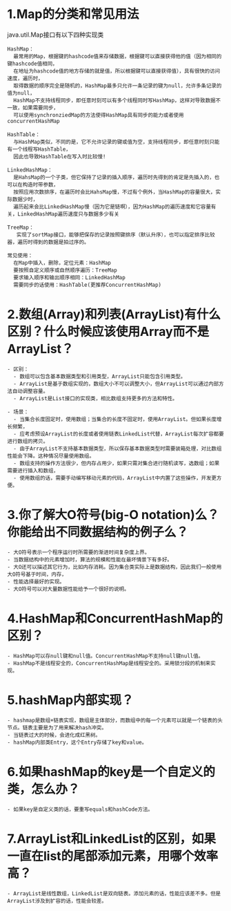 # 1.Map的分类和常见用法
  java.util.Map接口有以下四种实现类
  
    HashMap：
      最常用的Map，根据键的hashcode值来存储数据，根据键可以直接获得他的值（因为相同的键hashcode值相同，
      在地址为hashcode值的地方存储的就是值，所以根据键可以直接获得值），具有很快的访问速度，遍历时，
      取得数据的顺序完全是随机的，HashMap最多只允许一条记录的键为null，允许多条记录的值为null，
      HashMap不支持线程同步，即任意时刻可以有多个线程同时写HashMap，这样对导致数据不一致，如果需要同步，
      可以使用synchronziedMap的方法使得HashMap具有同步的能力或者使用concurrentHashMap

    HashTable：
      与HashMap类似，不同的是，它不允许记录的键或值为空，支持线程同步，即任意时刻只能有一个线程写HashTable，
      因此也导致HashTable在写入时比较慢!

    LinkedHashMap：
      是HahsMap的一个子类，但它保持了记录的插入顺序，遍历时先得到的肯定是先插入的，也可以在构造时带参数，
      按照应用次数排序，在遍历时会比HahsMap慢，不过有个例外，当HashMap的容量很大，实际数据少时，
      遍历起来会比LinkedHashMap慢（因为它是链啊），因为HashMap的遍历速度和它容量有关，LinkedHashMap遍历速度只与数据多少有关

    TreeMap：
       实现了sortMap接口，能够把保存的记录按照键排序（默认升序），也可以指定排序比较器，遍历时得到的数据是拍过序的。

    常见使用：
      在Map中插入，删除，定位元素：HashMap
      要按照自定义顺序或自然顺序遍历：TreeMap
      要求输入顺序和输出顺序相同：LinkedHashMap
      需要同步的话使用：HashTable(更推荐ConcurrentHashMap)
   
   
# 2.数组(Array)和列表(ArrayList)有什么区别？什么时候应该使用Array而不是ArrayList？ 
    - 区别：
      - 数组可以包含基本数据类型和引用类型，ArrayList只能包含引用类型。
      - ArrayList是基于数组实现的，数组大小不可以调整大小，但ArrayList可以通过内部方法自动调整容量。
      - ArrayList是List接口的实现类，相比数组支持更多的方法和特性。

    - 场景：
      - 当集合长度固定时，使用数组；当集合的长度不固定时，使用ArrayList。但如果长度增长频繁，
      - 应考虑预设ArrayList的长度或者使用链表LinkedList代替，ArrayList每次扩容都要进行数组的拷贝。
      - 由于ArrayList不支持基本数据类型，所以保存基本数据类型时需要装箱处理，对比数组性能会下降。这种情况尽量使用数组。
      - 数组支持的操作方法很少，但内存占用少，如果只需对集合进行随机读写，选数组；如果需要进行插入和数组，
      - 使用数组的话，需要手动编写移动元素的代码，ArrayList中内置了这些操作，开发更方便。
      
# 3.你了解大O符号(big-O notation)么？你能给出不同数据结构的例子么？
    - 大O符号表示一个程序运行时所需要的渐进时间复杂度上界。
    - 当数据结构中的元素增加时，算法的规模和性能在最坏情景下有多好。
    - 大O还可以描述其它行为，比如内存消耗。因为集合类实际上是数据结构，因此我们一般使用大O符号基于时间，内存，
    - 性能选择最好的实现。
    - 大O符号可以对大量数据性能给予一个很好的说明。
    
# 4.HashMap和ConcurrentHashMap的区别？ 
    - HashMap可以存null键和null值。ConcurrentHashMap不支持null键null值。
    - HashMap不是线程安全的，ConcurrentHashMap是线程安全的。采用锁分段的机制来实现。
    

# 5.hashMap内部实现？ 
    - hashmap是数组+链表实现，数组是主体部分，而数组中的每一个元素可以就是一个链表的头节点。链表主要是为了用来解决hash冲突。
    - 当链表过大的时候，会进化成红黑树。
    - hashMap内部类Entry，这个Entry存储了key和value。
    
    
# 6.如果hashMap的key是一个自定义的类，怎么办？ 
    - 如果key是自定义类的话，要重写equals和hashCode方法。
    
    
# 7.ArrayList和LinkedList的区别，如果一直在list的尾部添加元素，用哪个效率高？ 
    - ArrayList是线性数组，LinkedList是双向链表。添加元素的话，性能应该差不多。但是ArrayList涉及到扩容的话，性能会较差。
